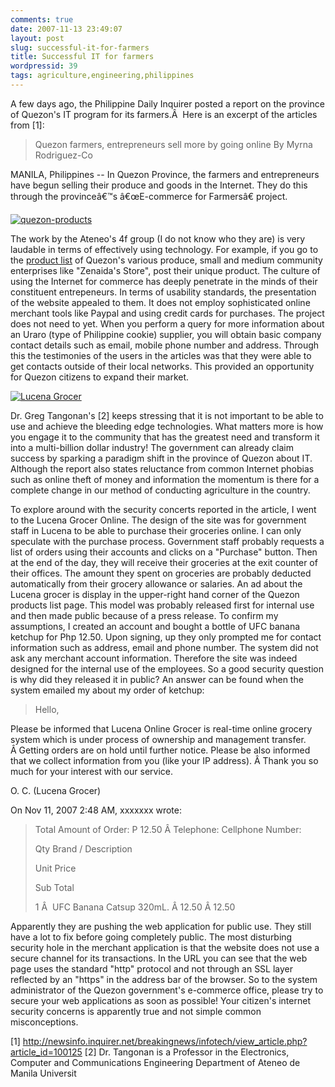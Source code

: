 ```yaml
---
comments: true
date: 2007-11-13 23:49:07
layout: post
slug: successful-it-for-farmers
title: Successful IT for farmers
wordpressid: 39
tags: agriculture,engineering,philippines
---
```


A few days ago, the Philippine Daily Inquirer posted a report on the province of Quezon's IT program for its farmers.Â  Here is an excerpt of the articles from [1]:


> Quezon farmers, entrepreneurs sell more by going online
By Myrna   Rodriguez-Co

MANILA, Philippines -- In Quezon Province, the farmers and entrepreneurs have begun selling their produce and goods in the Internet. They do this through the provinceâ€™s â€œE-commerce for Farmersâ€ project.




[![quezon-products](http://farm3.static.flickr.com/2091/2002706358_9f58cf347f.jpg)](http://www.flickr.com/photos/yecartes/2002706358/)


The work by the Ateneo's 4f group (I do not know who they are) is very laudable in terms of effectively using technology. For example, if you go to the [product list](http://216.198.224.88/commerce/productList.cfm) of Quezon's various produce, small and medium community enterprises like "Zenaida's Store", post their unique product.  The culture of using the Internet for commerce has deeply penetrate in the minds of their constituent entrepeneurs.  In terms of usability standards, the presentation of the website appealed to them.  It does not employ sophisticated online merchant tools like Paypal and using credit cards for purchases.  The project does not need to yet.  When you perform a query for more information about an Uraro (type of Philippine cookie) supplier, you will obtain basic company contact details such as email, mobile phone number and address.  Through this the testimonies of the users in the articles was that they were able to get contacts outside of their local networks.  This provided an opportunity for Quezon citizens to expand their market.


[![Lucena Grocer](http://farm3.static.flickr.com/2255/2002706342_ab01008483.jpg)](http://www.flickr.com/photos/yecartes/2002706342/)


Dr. Greg Tangonan's [2] keeps stressing that it is not important to be able to use and achieve the bleeding edge technologies.  What matters more is how you engage it to the community that has the greatest need and transform it into a multi-billion dollar industry!  The government can already claim success by sparking a paradigm shift in the province of Quezon about IT.  Although the report also states reluctance from common Internet phobias such as online theft of money and information the momentum is there for a complete change in our method of conducting agriculture in the country.

To explore around with the security concerts reported in the article, I went to the Lucena Grocer Online.  The design of the site was for government staff in Lucena to be able to purchase their groceries online.  I can only speculate with the purchase process.  Government staff probably requests a list of orders using their accounts and clicks on a "Purchase" button.  Then at the end of the day, they will receive their groceries at the exit counter of their offices.  The amount they spent on groceries are probably deducted automatically from their grocery allowance or salaries.  An ad about the Lucena grocer is display in the upper-right hand corner of the Quezon products list page. This model was probably released first for internal use and then made public because of a press release.  To confirm my assumptions, I created an account and bought a bottle of UFC banana ketchup for Php 12.50. Upon signing, up they only prompted me for contact information such as address, email and phone number.  The system did not ask any merchant account information.  Therefore the site was indeed designed for the internal use of the employees.  So a good security question is why did they released it in public?  An answer can be found when the system emailed my about my order of ketchup:


> Hello,

Please be informed that Lucena Online Grocer is real-time online
grocery system which is under process of ownership and management
transfer. Â Getting orders are on hold until further notice. Please be
also informed that we collect information from you (like your IP
address). Â Thank you so much for your interest with our service.

O. C. (Lucena Grocer)

On Nov 11, 2007 2:48 AM, xxxxxxx wrote:
>
>
> Total Amount of Order: P 12.50
> Â Telephone: Cellphone Number:
>
> Qty
> Brand / Description
>
> Unit Price
>
> Sub Total
>
> 1 Â  UFC Banana Catsup 320mL.
> Â 12.50
> Â 12.50


Apparently they are pushing the web application for public use.  They still have a lot to fix before going completely public.  The most disturbing security hole in the merchant application is that the website does not use a secure channel for its transactions.  In the URL you can see that the web page uses the standard "http" protocol and not through an SSL layer reflected by an "https" in the address bar of the browser.  So to the system administrator of the Quezon government's e-commerce office, please try to secure your web applications as soon as possible!  Your citizen's internet security concerns is apparently true and not simple common misconceptions.

[1] http://newsinfo.inquirer.net/breakingnews/infotech/view_article.php?article_id=100125
[2] Dr. Tangonan is a Professor in the Electronics, Computer and Communications Engineering Department of Ateneo de Manila Universit
